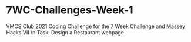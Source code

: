 # 7WC-Challenges-Week-1

VMCS Club 2021 Coding Challenge for the 7 Week Challenge and Massey Hacks VII \n
Task: Design a Restaurant webpage
